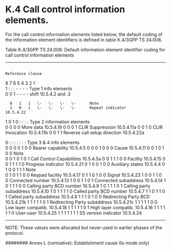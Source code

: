 
K.4 Call control information elements.
======================================

For the call control information elements listed below, the default
coding of the information element identifiers is defined in
table K.4/3GPP TS 24.008.

Table K.4/3GPP TS 24.008: Default information element identifier coding
for call control information elements

  --- --- --- --- ---- ---- ---- ---- -- ------------------------------ ------------------
                                                                        Reference clause
  8   7   6   5   4    3    2    1                                      
  1   :   :   :   \-   \-   \-   \-      Type 1 info elements           
      0   0   1   \-   \-   \-   \-      shift                          10.5.4.2 and .3
                                                                        
      0   1   1   \-   \-   \-   \-      Note                           
      1   0   1   \-   \-   \-   \-      Repeat indicator               10.5.4.22
                                                                        
  1   0   1   0   :    :    :    :       Type 2 information elements    
                  0    0    0    0       More data                      10.5.4.19
                  0    0    0    1       CLIR Suppression               10.5.4.11a
                  0    0    1    0       CLIR Invocation                10.5.4.11b
                  0    0    1    1       Reverse call setup direction   10.5.4.22a
                                                                        
  0   :   :   :   :    :    :    :       Type 3 & 4 info elements       
      0   0   0   0    1    0    0       Bearer capability              10.5.4.5
      0   0   0   1    0    0    0       Cause                          10.5.4.11
      0   0   1   0    1    0    0       Note                           
      0   0   1   0    1    0    1       Call Control Capabilities      10.5.4.5a
      0   0   1   1    1    0    0       Facility                       10.5.4.15
      0   0   1   1    1    1    0       Progress indicator             10.5.4.21
      0   1   0   0    1    0    0       Auxiliary states               10.5.4.4
      0   1   0   0    1    1    1       Note                           
      0   1   0   1    1    0    0       Keypad facility                10.5.4.17
      0   1   1   0    1    0    0       Signal                         10.5.4.23
      1   0   0   1    1    0    0       Connected number               10.5.4.13
      1   0   0   1    1    0    1       Connected subaddress           10.5.4.14
      1   0   1   1    1    0    0       Calling party BCD number       10.5.4.9
      1   0   1   1    1    0    1       Calling party subaddress       10.5.4.10
      1   0   1   1    1    1    0       Called party BCD number        10.5.4.7
      1   1   0   1    1    0    1       Called party subaddress        10.5.4.8
      1   1   1   0    1    0    0       Redirecting Party BCD          10.5.4.21b
      1   1   1   1    1    0    1       Redirecting Party subaddress   10.5.4.21c
      1   1   1   1    1    0    0       Low layer compatib.            10.5.4.18
      1   1   1   1    1    0    1       High layer compatib.           10.5.4.16
      1   1   1   1    1    1    0       User-user                      10.5.4.25
      1   1   1   1    1    1    1       SS version indicator           10.5.4.24
  --- --- --- --- ---- ---- ---- ---- -- ------------------------------ ------------------

NOTE: These values were allocated but never used in earlier phases of
the protocol.

########  Annex L (normative): Establishment cause (Iu mode only)
